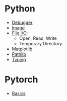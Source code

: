 # Python 

- [Debugger](./tutorials/debugger_tips.md)
- [Image](./tutorials/image.md)
- [File I/O](./tutorials/file_io.md): 
  - Open, Read, Write
  - Temporary Directory
- [Matplotlib](./tutorials/matplotlib.md)
- [Pathlib](./tutorials/pathlib.md)
- [Typing](./tutorials/typing.md)

# Pytorch
- [Basics](./tutorials/torch_basics.md)
